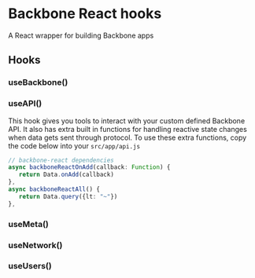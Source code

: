 # Backbone React hooks

A React wrapper for building Backbone apps

## Hooks

### useBackbone()

### useAPI()

This hook gives you tools to interact with your custom defined Backbone API. It also has extra built in functions for handling reactive state changes when data gets sent through protocol. To use these extra functions, copy the code below into your `src/app/api.js`

```typescript
// backbone-react dependencies
async backboneReactOnAdd(callback: Function) {
   return Data.onAdd(callback)
},
async backboneReactAll() {
   return Data.query({lt: "~"})
},
```

### useMeta()

### useNetwork()

### useUsers()
